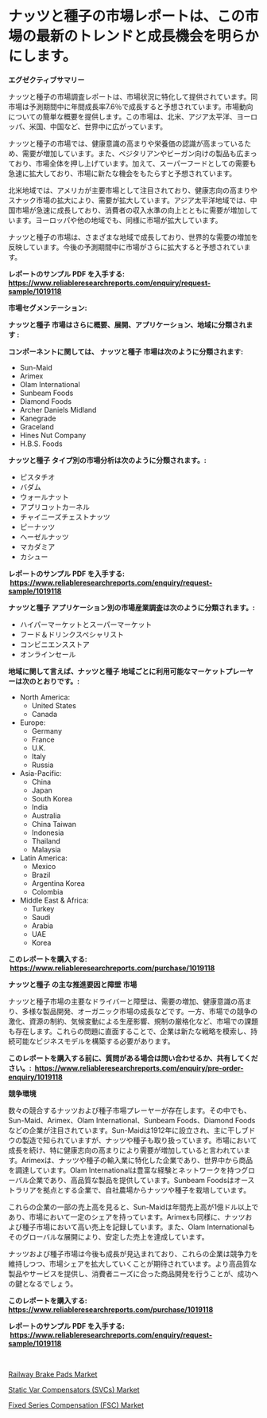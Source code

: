 <p><h1>ナッツと種子の市場レポートは、この市場の最新のトレンドと成長機会を明らかにします。</h1></p><p><strong>エグゼクティブサマリー</strong></p>
<p><p>ナッツと種子の市場調査レポートは、市場状況に特化して提供されています。同市場は予測期間中に年間成長率7.6％で成長すると予想されています。市場動向についての簡単な概要を提供します。この市場は、北米、アジア太平洋、ヨーロッパ、米国、中国など、世界中に広がっています。</p><p>ナッツと種子の市場では、健康意識の高まりや栄養価の認識が高まっているため、需要が増加しています。また、ベジタリアンやビーガン向けの製品も広まっており、市場全体を押し上げています。加えて、スーパーフードとしての需要も急速に拡大しており、市場に新たな機会をもたらすと予想されています。</p><p>北米地域では、アメリカが主要市場として注目されており、健康志向の高まりやスナック市場の拡大により、需要が拡大しています。アジア太平洋地域では、中国市場が急速に成長しており、消費者の収入水準の向上とともに需要が増加しています。ヨーロッパや他の地域でも、同様に市場が拡大しています。</p><p>ナッツと種子の市場は、さまざまな地域で成長しており、世界的な需要の増加を反映しています。今後の予測期間中に市場がさらに拡大すると予想されています。</p></p>
<p><strong>レポートのサンプル PDF を入手する: <a href="https://www.reliableresearchreports.com/enquiry/request-sample/1019118">https://www.reliableresearchreports.com/enquiry/request-sample/1019118</a></strong></p>
<p><strong>市場セグメンテーション:</strong></p>
<p><strong> ナッツと種子 市場はさらに概要、展開、アプリケーション、地域に分類されます :</strong></p>
<p><strong>コンポーネントに関しては、 ナッツと種子 市場は次のように分類されます: &nbsp;</strong></p>
<p><ul><li>Sun-Maid</li><li>Arimex</li><li>Olam International</li><li>Sunbeam Foods</li><li>Diamond Foods</li><li>Archer Daniels Midland</li><li>Kanegrade</li><li>Graceland</li><li>Hines Nut Company</li><li>H.B.S. Foods</li></ul></p>
<p><strong> ナッツと種子 タイプ別の市場分析は次のように分類されます。:</strong></p>
<p><ul><li>ピスタチオ</li><li>バダム</li><li>ウォールナット</li><li>アプリコットカーネル</li><li>チャイニーズチェストナッツ</li><li>ピーナッツ</li><li>ヘーゼルナッツ</li><li>マカダミア</li><li>カシュー</li></ul></p>
<p><strong>レポートのサンプル PDF を入手する: &nbsp;<a href="https://www.reliableresearchreports.com/enquiry/request-sample/1019118">https://www.reliableresearchreports.com/enquiry/request-sample/1019118</a></strong></p>
<p><strong> ナッツと種子 アプリケーション別の市場産業調査は次のように分類されます。:</strong></p>
<p><ul><li>ハイパーマーケットとスーパーマーケット</li><li>フード＆ドリンクスペシャリスト</li><li>コンビニエンスストア</li><li>オンラインセール</li></ul></p>
<p><strong>地域に関して言えば、ナッツと種子 地域ごとに利用可能なマーケットプレーヤーは次のとおりです。:</strong></p>
<p><ul>
    <li>
        North America:
        <ul>
            <li>United States</li>
            <li>Canada</li>
        </ul>
    </li>
    <li>
        Europe:
        <ul>
            <li>Germany</li>
            <li>France</li>
            <li>U.K.</li>
            <li>Italy</li>
            <li>Russia</li>
        </ul>
    </li>
    <li>
        Asia-Pacific:
        <ul>
            <li>China</li>
            <li>Japan</li>
            <li>South Korea</li>
            <li>India</li>
            <li>Australia</li>
            <li>China Taiwan</li>
            <li>Indonesia</li>
            <li>Thailand</li>
            <li>Malaysia</li>
        </ul>
    </li>
    <li>
        Latin America:
        <ul>
            <li>Mexico</li>
            <li>Brazil</li>
            <li>Argentina Korea</li>
            <li>Colombia</li>
        </ul>
    </li>
    <li>
        Middle East & Africa:
        <ul>
            <li>Turkey</li>
            <li>Saudi</li>
            <li>Arabia</li>
            <li>UAE</li>
            <li>Korea</li>
        </ul>
    </li>
    </ul></p>
<p><strong>このレポートを購入する: &nbsp;<a href="https://www.reliableresearchreports.com/purchase/1019118">https://www.reliableresearchreports.com/purchase/1019118</a></strong></p>
<p><strong>ナッツと種子 の主な推進要因と障壁 市場</strong></p>
<p><p>ナッツと種子市場の主要なドライバーと障壁は、需要の増加、健康意識の高まり、多様な製品開発、オーガニック市場の成長などです。一方、市場での競争の激化、資源の制約、気候変動による生産影響、規制の厳格化など、市場での課題も存在します。これらの問題に直面することで、企業は新たな戦略を模索し、持続可能なビジネスモデルを構築する必要があります。</p></p>
<p><strong>このレポートを購入する前に、質問がある場合は問い合わせるか、共有してください。:&nbsp; <a href="https://www.reliableresearchreports.com/enquiry/pre-order-enquiry/1019118">https://www.reliableresearchreports.com/enquiry/pre-order-enquiry/1019118</a></strong></p>
<p><strong>競争環境</strong></p>
<p><p>数々の競合するナッツおよび種子市場プレーヤーが存在します。その中でも、Sun-Maid、Arimex、Olam International、Sunbeam Foods、Diamond Foodsなどの企業が注目されています。Sun-Maidは1912年に設立され、主に干しブドウの製造で知られていますが、ナッツや種子も取り扱っています。市場において成長を続け、特に健康志向の高まりにより需要が増加していると言われています。Arimexは、ナッツや種子の輸入業に特化した企業であり、世界中から商品を調達しています。Olam Internationalは豊富な経験とネットワークを持つグローバル企業であり、高品質な製品を提供しています。Sunbeam Foodsはオーストラリアを拠点とする企業で、自社農場からナッツや種子を栽培しています。</p><p>これらの企業の一部の売上高を見ると、Sun-Maidは年間売上高が1億ドル以上であり、市場において一定のシェアを持っています。Arimexも同様に、ナッツおよび種子市場において高い売上を記録しています。また、Olam Internationalもそのグローバルな展開により、安定した売上を達成しています。</p><p>ナッツおよび種子市場は今後も成長が見込まれており、これらの企業は競争力を維持しつつ、市場シェアを拡大していくことが期待されています。より高品質な製品やサービスを提供し、消費者ニーズに合った商品開発を行うことが、成功への鍵となるでしょう。</p></p>
<p><strong>このレポートを購入する: &nbsp; <a href="https://www.reliableresearchreports.com/purchase/1019118">https://www.reliableresearchreports.com/purchase/1019118</a></strong></p>
<p><strong>レポートのサンプル PDF を入手する: &nbsp;<a href="https://www.reliableresearchreports.com/enquiry/request-sample/1019118">https://www.reliableresearchreports.com/enquiry/request-sample/1019118</a></strong><strong></strong></p>
<p>&nbsp;</p>
<p><p><a href="https://github.com/Angelnienowdseej3e45z3p8c/Market-Research-Report-List-1/blob/main/railway-brake-pads-market.md">Railway Brake Pads Market</a></p><p><a href="https://view.publitas.com/reportprime-1/static-var-compensators-svcs-market-size-market-share-and-global-market-analysis-report-2023-2030/">Static Var Compensators (SVCs) Market</a></p><p><a href="https://view.publitas.com/reportprime-1/fixed-series-compensation-fsc-market-research-report-provides-critical-insights-that-can-help-shape-business-development-and-investment-strategies/">Fixed Series Compensation (FSC) Market</a></p></p>